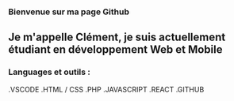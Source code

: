 ### Bienvenue sur ma page Github

## Je m'appelle Clément, je suis actuellement étudiant en développement Web et Mobile

### Languages et outils : 

.VSCODE
.HTML / CSS
.PHP
.JAVASCRIPT
.REACT
.GITHUB
